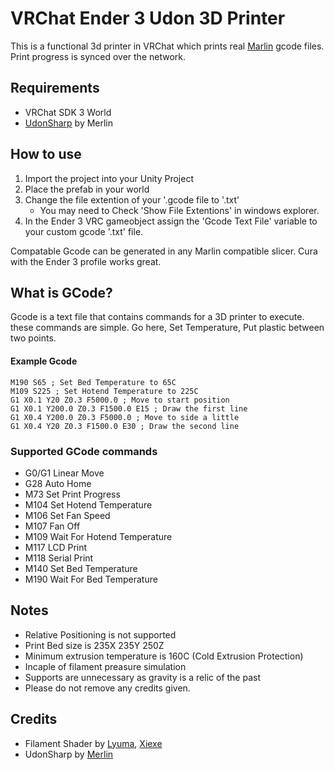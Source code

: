 # VRChat Ender 3 Udon 3D Printer

This is a functional 3d printer in VRChat which prints real [Marlin](https://marlinfw.org/docs/gcode/G000-G001.html) gcode files. Print progress is synced over the network.

## Requirements

* VRChat SDK 3 World
* [UdonSharp](https://github.com/MerlinVR/UdonSharp) by Merlin

## How to use

1) Import the project into your Unity Project
2) Place the prefab in your world
3) Change the file extention of your '.gcode file to '.txt'
    * You may need to Check 'Show File Extentions' in windows explorer.
4) In the Ender 3 VRC gameobject assign the 'Gcode Text File' variable to your custom gcode '.txt' file.


Compatable Gcode can be generated in any Marlin compatible slicer. Cura with the Ender 3 profile works great.

## What is GCode?

Gcode is a text file that contains commands for a 3D printer to execute. these commands are simple. Go here, Set Temperature, Put plastic between two points.

#### Example Gcode
```
M190 S65 ; Set Bed Temperature to 65C
M109 S225 ; Set Hotend Temperature to 225C
G1 X0.1 Y20 Z0.3 F5000.0 ; Move to start position
G1 X0.1 Y200.0 Z0.3 F1500.0 E15 ; Draw the first line
G1 X0.4 Y200.0 Z0.3 F5000.0 ; Move to side a little
G1 X0.4 Y20 Z0.3 F1500.0 E30 ; Draw the second line
```

### Supported GCode commands

* G0/G1 Linear Move
* G28 Auto Home
* M73 Set Print Progress
* M104 Set Hotend Temperature
* M106 Set Fan Speed
* M107 Fan Off
* M109 Wait For Hotend Temperature
* M117 LCD Print
* M118 Serial Print
* M140 Set Bed Temperature
* M190 Wait For Bed Temperature

## Notes

* Relative Positioning is not supported
* Print Bed size is 235X 235Y 250Z
* Minimum extrusion temperature is 160C (Cold Extrusion Protection)
* Incaple of filament preasure simulation
* Supports are unnecessary as gravity is a relic of the past
* Please do not remove any credits given.

## Credits

* Filament Shader by [Lyuma](https://github.com/lyuma), [Xiexe](https://github.com/Xiexe)
* UdonSharp by [Merlin](https://github.com/MerlinVR/UdonSharp)  
